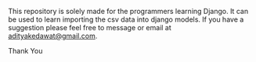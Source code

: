 This repository is solely made for the programmers learning Django. It can be used to learn importing the csv data into django models. If you have a suggestion please feel free to message or email at adityakedawat@gmail.com.

Thank You
